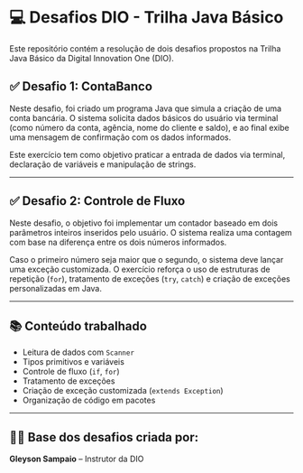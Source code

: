 # 💻 Desafios DIO - Trilha Java Básico

Este repositório contém a resolução de dois desafios propostos na Trilha Java Básico da Digital Innovation One (DIO).

## ✅ Desafio 1: ContaBanco

Neste desafio, foi criado um programa Java que simula a criação de uma conta bancária. O sistema solicita dados básicos do usuário via terminal (como número da conta, agência, nome do cliente e saldo), e ao final exibe uma mensagem de confirmação com os dados informados.

Este exercício tem como objetivo praticar a entrada de dados via terminal, declaração de variáveis e manipulação de strings.

---

## ✅ Desafio 2: Controle de Fluxo

Neste desafio, o objetivo foi implementar um contador baseado em dois parâmetros inteiros inseridos pelo usuário. O sistema realiza uma contagem com base na diferença entre os dois números informados.

Caso o primeiro número seja maior que o segundo, o sistema deve lançar uma exceção customizada. O exercício reforça o uso de estruturas de repetição (`for`), tratamento de exceções (`try`, `catch`) e criação de exceções personalizadas em Java.

---

## 📚 Conteúdo trabalhado

- Leitura de dados com `Scanner`
- Tipos primitivos e variáveis
- Controle de fluxo (`if`, `for`)
- Tratamento de exceções
- Criação de exceção customizada (`extends Exception`)
- Organização de código em pacotes

---

## 👨‍🏫 Base dos desafios criada por:

**Gleyson Sampaio** – Instrutor da DIO
